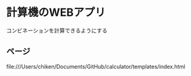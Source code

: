 # 計算機のWEBアプリ
コンビネーションを計算できるようにする
## ページ
file:///Users/chiken/Documents/GitHub/calculator/templates/index.html
